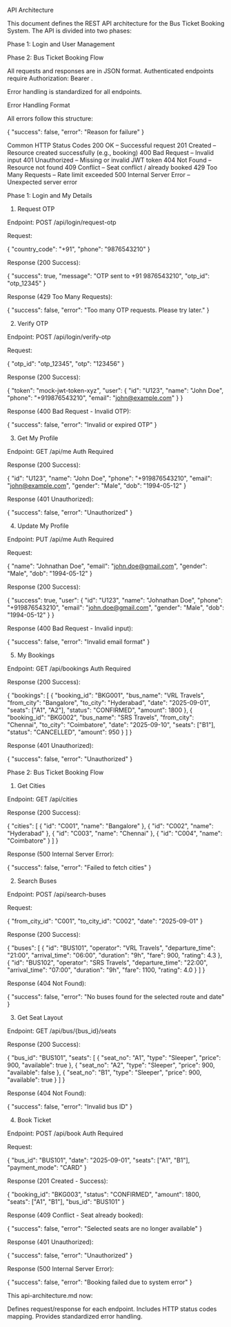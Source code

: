 API Architecture

This document defines the REST API architecture for the Bus Ticket Booking System.
The API is divided into two phases:

Phase 1: Login and User Management

Phase 2: Bus Ticket Booking Flow

All requests and responses are in JSON format.
Authenticated endpoints require Authorization: Bearer <token>.

Error handling is standardized for all endpoints.

Error Handling Format

All errors follow this structure:

{
  "success": false,
  "error": "Reason for failure"
}

Common HTTP Status Codes
200 OK – Successful request
201 Created – Resource created successfully (e.g., booking)
400 Bad Request – Invalid input
401 Unauthorized – Missing or invalid JWT token
404 Not Found – Resource not found
409 Conflict – Seat conflict / already booked
429 Too Many Requests – Rate limit exceeded
500 Internal Server Error – Unexpected server error

Phase 1: Login and My Details
1. Request OTP

Endpoint: POST /api/login/request-otp

Request:

{
  "country_code": "+91",
  "phone": "9876543210"
}


Response (200 Success):

{
  "success": true,
  "message": "OTP sent to +91 9876543210",
  "otp_id": "otp_12345"
}


Response (429 Too Many Requests):

{
  "success": false,
  "error": "Too many OTP requests. Please try later."
}

2. Verify OTP

Endpoint: POST /api/login/verify-otp

Request:

{
  "otp_id": "otp_12345",
  "otp": "123456"
}


Response (200 Success):

{
  "token": "mock-jwt-token-xyz",
  "user": {
    "id": "U123",
    "name": "John Doe",
    "phone": "+919876543210",
    "email": "john@example.com"
  }
}


Response (400 Bad Request - Invalid OTP):

{
  "success": false,
  "error": "Invalid or expired OTP"
}

3. Get My Profile

Endpoint: GET /api/me
Auth Required

Response (200 Success):

{
  "id": "U123",
  "name": "John Doe",
  "phone": "+919876543210",
  "email": "john@example.com",
  "gender": "Male",
  "dob": "1994-05-12"
}


Response (401 Unauthorized):

{
  "success": false,
  "error": "Unauthorized"
}

4. Update My Profile

Endpoint: PUT /api/me
Auth Required

Request:

{
  "name": "Johnathan Doe",
  "email": "john.doe@gmail.com",
  "gender": "Male",
  "dob": "1994-05-12"
}


Response (200 Success):

{
  "success": true,
  "user": {
    "id": "U123",
    "name": "Johnathan Doe",
    "phone": "+919876543210",
    "email": "john.doe@gmail.com",
    "gender": "Male",
    "dob": "1994-05-12"
  }
}


Response (400 Bad Request - Invalid input):

{
  "success": false,
  "error": "Invalid email format"
}

5. My Bookings

Endpoint: GET /api/bookings
Auth Required

Response (200 Success):

{
  "bookings": [
    {
      "booking_id": "BKG001",
      "bus_name": "VRL Travels",
      "from_city": "Bangalore",
      "to_city": "Hyderabad",
      "date": "2025-09-01",
      "seats": ["A1", "A2"],
      "status": "CONFIRMED",
      "amount": 1800
    },
    {
      "booking_id": "BKG002",
      "bus_name": "SRS Travels",
      "from_city": "Chennai",
      "to_city": "Coimbatore",
      "date": "2025-09-10",
      "seats": ["B1"],
      "status": "CANCELLED",
      "amount": 950
    }
  ]
}


Response (401 Unauthorized):

{
  "success": false,
  "error": "Unauthorized"
}

Phase 2: Bus Ticket Booking Flow
1. Get Cities

Endpoint: GET /api/cities

Response (200 Success):

{
  "cities": [
    { "id": "C001", "name": "Bangalore" },
    { "id": "C002", "name": "Hyderabad" },
    { "id": "C003", "name": "Chennai" },
    { "id": "C004", "name": "Coimbatore" }
  ]
}


Response (500 Internal Server Error):

{
  "success": false,
  "error": "Failed to fetch cities"
}

2. Search Buses

Endpoint: POST /api/search-buses

Request:

{
  "from_city_id": "C001",
  "to_city_id": "C002",
  "date": "2025-09-01"
}


Response (200 Success):

{
  "buses": [
    {
      "id": "BUS101",
      "operator": "VRL Travels",
      "departure_time": "21:00",
      "arrival_time": "06:00",
      "duration": "9h",
      "fare": 900,
      "rating": 4.3
    },
    {
      "id": "BUS102",
      "operator": "SRS Travels",
      "departure_time": "22:00",
      "arrival_time": "07:00",
      "duration": "9h",
      "fare": 1100,
      "rating": 4.0
    }
  ]
}


Response (404 Not Found):

{
  "success": false,
  "error": "No buses found for the selected route and date"
}

3. Get Seat Layout

Endpoint: GET /api/bus/{bus_id}/seats

Response (200 Success):

{
  "bus_id": "BUS101",
  "seats": [
    { "seat_no": "A1", "type": "Sleeper", "price": 900, "available": true },
    { "seat_no": "A2", "type": "Sleeper", "price": 900, "available": false },
    { "seat_no": "B1", "type": "Sleeper", "price": 900, "available": true }
  ]
}


Response (404 Not Found):

{
  "success": false,
  "error": "Invalid bus ID"
}

4. Book Ticket

Endpoint: POST /api/book
Auth Required

Request:

{
  "bus_id": "BUS101",
  "date": "2025-09-01",
  "seats": ["A1", "B1"],
  "payment_mode": "CARD"
}


Response (201 Created - Success):

{
  "booking_id": "BKG003",
  "status": "CONFIRMED",
  "amount": 1800,
  "seats": ["A1", "B1"],
  "bus_id": "BUS101"
}


Response (409 Conflict - Seat already booked):

{
  "success": false,
  "error": "Selected seats are no longer available"
}


Response (401 Unauthorized):

{
  "success": false,
  "error": "Unauthorized"
}


Response (500 Internal Server Error):

{
  "success": false,
  "error": "Booking failed due to system error"
}


This api-architecture.md now:

Defines request/response for each endpoint.
Includes HTTP status codes mapping.
Provides standardized error handling.
